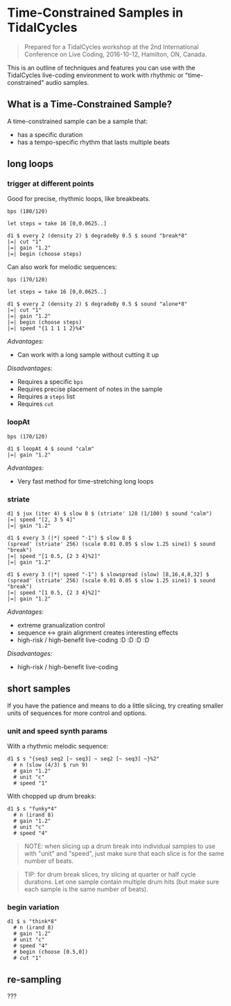 Time-Constrained Samples in TidalCycles
=======================================

> Prepared for a TidalCycles workshop at the 2nd International Conference on
> Live Coding, 2016-10-12, Hamilton, ON, Canada.

This is an outline of techniques and features you can use with the TidalCycles
live-coding environment to work with rhythmic or "time-constrained" audio
samples.

## What is a Time-Constrained Sample?

A time-constrained sample can be a sample that:

- has a specific duration
- has a tempo-specific rhythm that lasts multiple beats

## long loops  

### trigger at different points

Good for precise, rhythmic loops, like breakbeats.

```
bps (180/120)

let steps = take 16 [0,0.0625..]

d1 $ every 2 (density 2) $ degradeBy 0.5 $ sound "break*8"
|=| cut "1"
|=| gain "1.2"
|=| begin (choose steps)
```

Can also work for melodic sequences:

```
bps (170/120)

let steps = take 16 [0,0.0625..]

d1 $ every 2 (density 2) $ degradeBy 0.5 $ sound "alone*8"
|=| cut "1"
|=| gain "1.2"
|=| begin (choose steps)
|=| speed "{1 1 1 1 2}%4"
```

*Advantages:*

- Can work with a long sample without cutting it up

*Disadvantages:*

- Requires a specific `bps`
- Requires precise placement of notes in the sample
- Requires a `steps` list
- Requires `cut`

### loopAt

```
bps (170/120)

d1 $ loopAt 4 $ sound "calm"
|=| gain "1.2"
```

*Advantages:*

- Very fast method for time-stretching long loops


### striate

```
d1 $ jux (iter 4) $ slow 8 $ (striate' 128 (1/100) $ sound "calm")
|=| speed "[2, 3 5 4]"
|=| gain "1.2"
```

```
d1 $ every 3 (|*| speed "-1") $ slow 8 $
(spread' (striate' 256) (scale 0.01 0.05 $ slow 1.25 sine1) $ sound "break")
|=| speed "[1 0.5, {2 3 4}%2]"
|=| gain "1.2"

d1 $ every 3 (|*| speed "-1") $ slowspread (slow) [8,16,4,8,32] $
(spread' (striate' 256) (scale 0.01 0.05 $ slow 1.25 sine1) $ sound "break")
|=| speed "[1 0.5, {2 3 4}%2]"
|=| gain "1.2"
```

*Advantages:*

- extreme granualization control
- sequence <-> grain alignment creates interesting effects
- high-risk / high-benefit live-coding :D :D :D :D

*Disadvantages:*

- high-risk / high-benefit live-coding


## short samples

If you have the patience and means to do a little slicing, try creating
smaller units of sequences for more control and options.

### unit and speed synth params

With a rhythmic melodic sequence:

```
d1 $ s "{seq3 seq2 [~ seq3] ~ seq2 [~ seq3] ~}%2"
  # n (slow (4/3) $ run 9)
  # gain "1.2"
  # unit "c"
  # speed "1"
```

With chopped up drum breaks:

```
d1 $ s "funky*4"
  # n (irand 8)
  # gain "1.2"
  # unit "c"
  # speed "4"

```

> NOTE: when slicing up a drum break into individual samples  to use with
> "unit" and "speed", just make sure that each slice is for the same number
> of beats.

> TIP: for drum break slices, try slicing at quarter or half cycle durations.
> Let one sample contain multiple drum hits (but make sure each sample is the
> same number of beats).

### begin variation

```
d1 $ s "think*8"
  # n (irand 8)
  # gain "1.2"
  # unit "c"
  # speed "4"
  # begin (choose [0.5,0])
  # cut "1"
```

## re-sampling

???
